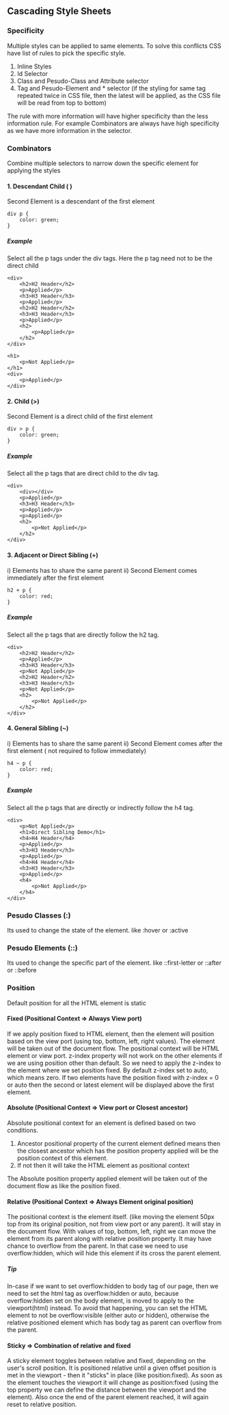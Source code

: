 ## Cascading Style Sheets

### Specificity
Multiple styles can be applied to same elements. To solve this conflicts CSS have list of rules to pick the specific style.  

1) Inline Styles  
2) Id Selector  
3) Class and Pesudo-Class and Attribute selector  
4) Tag and Pesudo-Element and * selector (if the styling for same tag repeated twice in CSS file, then the latest will be applied, as the CSS file will be read from top to bottom)  

The rule with more information will have higher specificity than the less information rule. For example Combinators are always have high specificity as we have more information in the selector.

### Combinators
Combine multiple selectors to narrow down the specific element for applying the styles

#### 1. Descendant Child ( )
Second Element is a descendant of the first element

```
div p {
    color: green;
}
```

##### Example
Select all the p tags under the div tags. Here the p tag need not to be the direct child

```
<div>
	<h2>H2 Header</h2>
	<p>Applied</p>
	<h3>H3 Header</h3>
	<p>Applied</p>
	<h2>H2 Header</h2>
	<h3>H3 Header</h3>
	<p>Applied</p>
	<h2>
		<p>Applied</p>
	</h2>
</div>

<h1>
	<p>Not Applied</p>
</h1>
<div>
	<p>Applied</p>
</div>
```

#### 2. Child (>)
Second Element is a direct child of the first element

```
div > p {
    color: green;
}
```

##### Example
Select all the p tags that are direct child to the div tag.

```
<div>
	<div></div>
	<p>Applied</p>
	<h3>H3 Header</h3>
	<p>Applied</p>
	<p>Applied</p>
	<h2>
		<p>Not Applied</p>
	</h2>
</div>
```

#### 3. Adjacent or Direct Sibling (+)
i)  Elements has to share the same parent
ii) Second Element comes immediately after the first element

```
h2 + p {
	color: red;
}
```

##### Example
Select all the p tags that are directly follow the h2 tag.

```
<div>
	<h2>H2 Header</h2>
	<p>Applied</p>
	<h3>H3 Header</h3>
	<p>Not Applied</p>
	<h2>H2 Header</h2>
	<h3>H3 Header</h3>
	<p>Not Applied</p>
	<h2>
		<p>Not Applied</p>
	</h2>
</div>
```

#### 4. General Sibling (~)
i)  Elements has to share the same parent
ii) Second Element comes after the first element ( not required to follow immediately)

```
h4 ~ p {
	color: red;
}
```

##### Example
Select all the p tags that are directly or indirectly follow the h4 tag.

```
<div>
	<p>Not Applied</p> 
	<h1>Direct Sibling Demo</h1>
	<h4>H4 Header</h4>
	<p>Applied</p> 
	<h3>H3 Header</h3>
	<p>Applied</p> 
	<h4>H4 Header</h4>
	<h3>H3 Header</h3>
	<p>Applied</p>
	<h4>
		<p>Not Applied</p>
	</h4>
</div>
```

### Pesudo Classes (:)
Its used to change the state of the element.
like :hover or :active

### Pesudo Elements (::)
Its used to change the specific part of the element.
like ::first-letter or ::after or ::before

### Position
Default position for all the HTML element is static

#### Fixed (Positional Context => Always View port)
If we apply position fixed to HTML element, then the element will position based on the view port (using top, bottom, left, right values). The element will be taken out of the document flow. The positional context will be HTML element or view port.
z-index property will not work on the other elements if we are using position other than default. So we need to apply the z-index to the element where we set position fixed. By default z-index set to auto, which means zero. 
If two elements have the position fixed with z-index = 0 or auto then the second or latest element will be displayed above the first element.

#### Absolute (Positional Context => View port or Closest ancestor)
Absolute positional context for an element is defined based on two conditions. 
1) Ancestor positional property of the current element defined means then the closest ancestor which has the position property applied will be the position context of this element.
2) If not then it will take the HTML element as positional context

The Absolute position property applied element will be taken out of the document flow as like the position fixed.

#### Relative (Positional Context => Always Element original position)
The positional context is the element itself. (like moving the element 50px top from its original position, not from view port or any parent). It will stay in the document flow. With values of top, bottom, left, right we can move the element from its parent along with relative position property. It may have chance to overflow from the parent. In that case we need to use overflow:hidden, which will hide this element if its cross the parent element.
##### Tip 
In-case if we want to set overflow:hidden to body tag of our page, then we need to set the html tag as overflow:hidden or auto, because overflow:hidden set on the body element, is moved to apply to the viewport(html) instead. To avoid that happening, you can set the HTML element to not be overflow:visible (either auto or hidden), otherwise the relative positioned element which has body tag as parent can overflow from the parent.

#### Sticky => Combination of relative and fixed
A sticky element toggles between relative and fixed, depending on the user's scroll position. It is positioned relative until a given offset position is met in the viewport - then it "sticks" in place (like position:fixed). As soon as the element touches the viewport it will change as position:fixed (using the top property we can define the distance between the viewport and the element). Also once the end of the parent element reached, it will again reset to relative position.


